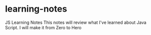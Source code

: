 # learning-notes
JS Learning Notes
This notes will review what I've learned about Java Script. I will make it from Zero to Hero
